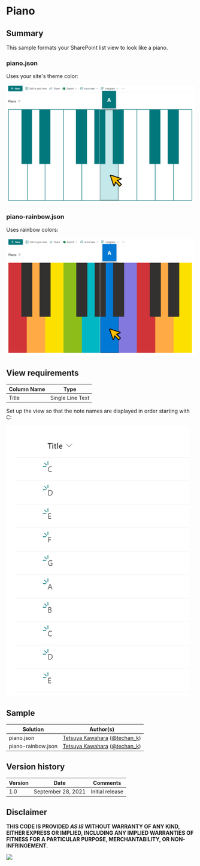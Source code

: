 # Piano

## Summary
This sample formats your SharePoint list view to look like a piano.

### piano.json

Uses your site's theme color:

![screenshot of the sample](./assets/screenshot.png)

### piano-rainbow.json

Uses rainbow colors:

![screenshot of the sample](./assets/screenshot_rainbow-color.png)

## View requirements

Column Name   |Type
--------------|--------------
Title         | Single Line Text

Set up the view so that the note names are displayed in order starting with C:

![screenshot of the sample](./assets/screenshot_item-sample.png)

## Sample

Solution|Author(s)
--------|---------
piano.json | [Tetsuya Kawahara](https://github.com/tecchan1107) ([@techan_k](https://twitter.com/techan_k))
piano-rainbow.json | [Tetsuya Kawahara](https://github.com/tecchan1107) ([@techan_k](https://twitter.com/techan_k))

## Version history

Version |Date               |Comments
--------|-------------------|--------
1.0     |September 28, 2021 |Initial release

## Disclaimer
**THIS CODE IS PROVIDED *AS IS* WITHOUT WARRANTY OF ANY KIND, EITHER EXPRESS OR IMPLIED, INCLUDING ANY IMPLIED WARRANTIES OF FITNESS FOR A PARTICULAR PURPOSE, MERCHANTABILITY, OR NON-INFRINGEMENT.**

<img src="https://pnptelemetry.azurewebsites.net/list-formatting/view-samples/piano" />

